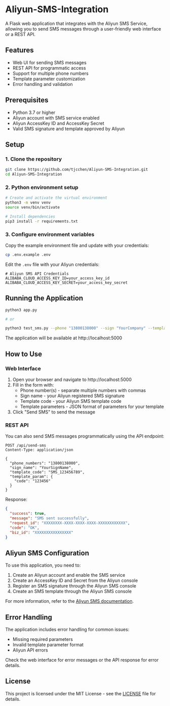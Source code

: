 # Aliyun-SMS-Integration

A Flask web application that integrates with the Aliyun SMS Service, allowing you to send SMS messages through a user-friendly web interface or a REST API.

## Features

- Web UI for sending SMS messages
- REST API for programmatic access
- Support for multiple phone numbers
- Template parameter customization
- Error handling and validation

## Prerequisites

- Python 3.7 or higher
- Aliyun account with SMS service enabled
- Aliyun AccessKey ID and AccessKey Secret
- Valid SMS signature and template approved by Aliyun

## Setup

### 1. Clone the repository

```bash
git clone https://github.com/tjcchen/Aliyun-SMS-Integration.git
cd Aliyun-SMS-Integration
```

### 2. Python environment setup

```bash
# Create and activate the virtual environment
python3 -m venv venv
source venv/bin/activate

# Install dependencies
pip3 install -r requirements.txt
```

### 3. Configure environment variables

Copy the example environment file and update with your credentials:

```bash
cp .env.example .env
```

Edit the `.env` file with your Aliyun credentials:

```
# Aliyun SMS API Credentials
ALIBABA_CLOUD_ACCESS_KEY_ID=your_access_key_id
ALIBABA_CLOUD_ACCESS_KEY_SECRET=your_access_key_secret
```

## Running the Application

```bash
python3 app.py

# or

python3 test_sms.py --phone "13800138000" --sign "YourCompany" --template "SMS_123456789" --params '{"code":"123456"}'
```

The application will be available at http://localhost:5000

## How to Use

### Web Interface

1. Open your browser and navigate to http://localhost:5000
2. Fill in the form with:
   - Phone number(s) - separate multiple numbers with commas
   - Sign name - your Aliyun registered SMS signature
   - Template code - your Aliyun SMS template code
   - Template parameters - JSON format of parameters for your template
3. Click "Send SMS" to send the message

### REST API

You can also send SMS messages programmatically using the API endpoint:

```
POST /api/send-sms
Content-Type: application/json

{
  "phone_numbers": "13800138000",
  "sign_name": "YourSignName",
  "template_code": "SMS_123456789",
  "template_param": {
    "code": "123456"
  }
}
```

Response:

```json
{
  "success": true,
  "message": "SMS sent successfully",
  "request_id": "XXXXXXXX-XXXX-XXXX-XXXX-XXXXXXXXXXXX",
  "code": "OK",
  "biz_id": "XXXXXXXXXXXXXXXX"
}
```

## Aliyun SMS Configuration

To use this application, you need to:

1. Create an Aliyun account and enable the SMS service
2. Create an AccessKey ID and Secret from the Aliyun console
3. Register an SMS signature through the Aliyun SMS console
4. Create an SMS template through the Aliyun SMS console

For more information, refer to the [Aliyun SMS documentation](https://www.alibabacloud.com/help/product/44282.htm).

## Error Handling

The application includes error handling for common issues:

- Missing required parameters
- Invalid template parameter format
- Aliyun API errors

Check the web interface for error messages or the API response for error details.

## License

This project is licensed under the MIT License - see the [LICENSE](LICENSE) file for details.

